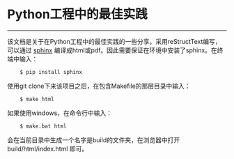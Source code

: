 # Python工程中的最佳实践
- - - -

该文档是关于在Python工程中的最佳实践的一些分享，采用reStructText编写，可以通过 [sphinx](https://zh-sphinx-doc.readthedocs.io/en/latest/contents.html) 编译成html或pdf。因此需要保证在环境中安装了sphinx。在终端中输入：

```
	$ pip install sphinx
```

使用git clone下来该项目之后，在包含Makefile的那层目录中输入：

```
	$ make html
```

如果使用windows，在命令行中输入：

```
	$ make.bat html
```

会在当前目录中生成一个名字是build的文件夹，在浏览器中打开 build/html/index.html 即可。
